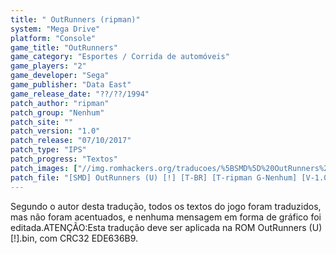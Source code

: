 ```yaml
---
title: " OutRunners (ripman)"
system: "Mega Drive"
platform: "Console"
game_title: "OutRunners"
game_category: "Esportes / Corrida de automóveis"
game_players: "2"
game_developer: "Sega"
game_publisher: "Data East"
game_release_date: "??/??/1994"
patch_author: "ripman"
patch_group: "Nenhum"
patch_site: ""
patch_version: "1.0"
patch_release: "07/10/2017"
patch_type: "IPS"
patch_progress: "Textos"
patch_images: ["//img.romhackers.org/traducoes/%5BSMD%5D%20OutRunners%20-%20ripman%20-%201.png","//img.romhackers.org/traducoes/%5BSMD%5D%20OutRunners%20-%20ripman%20-%202.png","//img.romhackers.org/traducoes/%5BSMD%5D%20OutRunners%20-%20ripman%20-%203.png"]
patch_file: "[SMD] OutRunners (U) [!] [T-BR] [T-ripman G-Nenhum] [V-1.0 A-2017].7z"
---
```

Segundo o autor desta tradução, todos os textos do jogo foram traduzidos, mas não foram acentuados, e nenhuma mensagem em forma de gráfico foi editada.ATENÇÃO:Esta tradução deve ser aplicada na ROM OutRunners (U) [!].bin, com CRC32 EDE636B9.